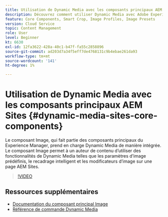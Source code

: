 ```yaml
---
title: Utilisation de Dynamic Media avec les composants principaux AEM Sites
description: Découvrez comment utiliser Dynamic Media avec Adobe Experience Manager Sites. Le composant Image, qui fait partie des composants principaux du Experience Manager, prend en charge Dynamic Media de manière intégrée. Le composant Image permet à un auteur de contenu d’utiliser des fonctionnalités de Dynamic Media telles que les paramètres d’image prédéfinis, le recadrage intelligent et les modificateurs d’image sur une page AEM Sites.
feature: Core Components, Smart Crop, Image Profiles, Image Presets
version: Cloud Service
topic: Content Management
role: User
level: Beginner
kt: 6630
exl-id: 12fa3622-428a-40c1-b47f-fa55c2858896
source-git-commit: ad203d7a34f5eff7de4768131c9b4ebae261da93
workflow-type: tm+mt
source-wordcount: '141'
ht-degree: 1%

---
```


# Utilisation de Dynamic Media avec les composants principaux AEM Sites {#dynamic-media-sites-core-components}

Le composant Image, qui fait partie des composants principaux du Experience Manager, prend en charge Dynamic Media de manière intégrée. Le composant Image permet à un auteur de contenu d’utiliser des fonctionnalités de Dynamic Media telles que les paramètres d’image prédéfinis, le recadrage intelligent et les modificateurs d’image sur une page AEM Sites.

>[!VIDEO](https://video.tv.adobe.com/v/329331/?quality=12&learn=on)

## Ressources supplémentaires

* [Documentation du composant principal Image](https://experienceleague.adobe.com/docs/experience-manager-core-components/using/components/image.html?lang=en#dynamic-media)
* [Référence de commande Dynamic Media](https://experienceleague.adobe.com/docs/dynamic-media-developer-resources/image-serving-api/image-serving-api/http-protocol-reference/command-reference/c-command-reference.html?lang=en#image-serving-api)
